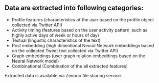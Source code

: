 ## Data are extracted into following categories:
 - Profile features (characteristics of the user based on the profile object collected via Twitter API)
 - Activity timing (features based on the user activity pattern, such as highly active days of week or hours of day)
 - Textual (lingustic characteristics of the text)
 - Post embedding (high dimentional Neural Network embeddings based on the collected Tweet text collected via Twitter API)
 - Graph embeddings (user graph relation embeddings based on the Neural Network model)
 - Combinational (Combination of the all extracted features)


Extracted data is available via Zenodo file sharing service.
